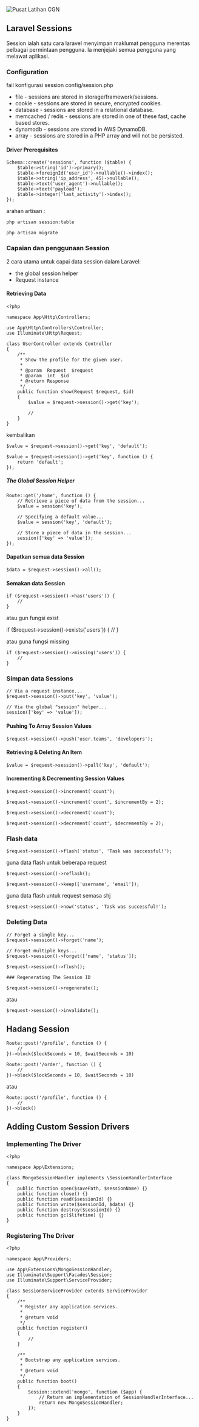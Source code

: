 ![Pusat Latihan CGN](../../assets/images/cgnbulat.png)
## Laravel Sessions

Session ialah satu cara laravel menyimpan maklumat pengguna merentas pelbagai permintaan pengguna. Ia menjejaki semua pengguna yang melawat aplikasi.

### Configuration
fail konfigurasi session config/session.php

- file - sessions are stored in storage/framework/sessions.
- cookie - sessions are stored in secure, encrypted cookies.
- database - sessions are stored in a relational database.
- memcached / redis - sessions are stored in one of these fast, cache based stores.
- dynamodb - sessions are stored in AWS DynamoDB.
- array - sessions are stored in a PHP array and will not be persisted.

#### Driver Prerequisites
	
	Schema::create('sessions', function ($table) {
	    $table->string('id')->primary();
	    $table->foreignId('user_id')->nullable()->index();
	    $table->string('ip_address', 45)->nullable();
	    $table->text('user_agent')->nullable();
	    $table->text('payload');
	    $table->integer('last_activity')->index();
	});
	
arahan artisan :
	
	php artisan session:table
	 
	php artisan migrate
	

### Capaian dan penggunaan Session

2 cara utama untuk capai data session dalam Laravel: 
- the global session helper 
- Request instance

#### Retrieving Data

	<?php
	 
	namespace App\Http\Controllers;
	 
	use App\Http\Controllers\Controller;
	use Illuminate\Http\Request;
	 
	class UserController extends Controller
	{
	    /**
	     * Show the profile for the given user.
	     *
	     * @param  Request  $request
	     * @param  int  $id
	     * @return Response
	     */
	    public function show(Request $request, $id)
	    {
	        $value = $request->session()->get('key');
	 
	        //
	    }
	}
	

kembalikan


	$value = $request->session()->get('key', 'default');
	 
	$value = $request->session()->get('key', function () {
	    return 'default';
	});
	
	
##### The Global Session Helper

	Route::get('/home', function () {
	    // Retrieve a piece of data from the session...
	    $value = session('key');
	 
	    // Specifying a default value...
	    $value = session('key', 'default');
	 
	    // Store a piece of data in the session...
	    session(['key' => 'value']);
	});
	
#### Dapatkan semua data Session

	$data = $request->session()->all();
	
#### Semakan data Session

	if ($request->session()->has('users')) {
	    //
	}
	

atau gun fungsi exist

if ($request->session()->exists('users')) {
    //
}


atau guna fungsi missing

	if ($request->session()->missing('users')) {
	    //
	}
	
### Simpan data Sessions

	// Via a request instance...
	$request->session()->put('key', 'value');
	 
	// Via the global "session" helper...
	session(['key' => 'value']);
	

#### Pushing To Array Session Values

	$request->session()->push('user.teams', 'developers');
	
#### Retrieving & Deleting An Item

	$value = $request->session()->pull('key', 'default');
	
#### Incrementing & Decrementing Session Values

	$request->session()->increment('count');
	 
	$request->session()->increment('count', $incrementBy = 2);
	 
	$request->session()->decrement('count');
	 
	$request->session()->decrement('count', $decrementBy = 2);
	

### Flash data

	$request->session()->flash('status', 'Task was successful!');
	
guna data flash untuk beberapa request

	$request->session()->reflash();
	 
	$request->session()->keep(['username', 'email']);
	
guna data flash untuk request semasa shj

	$request->session()->now('status', 'Task was successful!');
	

### Deleting Data

	// Forget a single key...
	$request->session()->forget('name');
	 
	// Forget multiple keys...
	$request->session()->forget(['name', 'status']);
	 
	$request->session()->flush();
	
	### Regenerating The Session ID
	
	$request->session()->regenerate();
	
atau

	$request->session()->invalidate();
	

## Hadang Session

	Route::post('/profile', function () {
	    //
	})->block($lockSeconds = 10, $waitSeconds = 10)
	 
	Route::post('/order', function () {
	    //
	})->block($lockSeconds = 10, $waitSeconds = 10)
	
atau

	Route::post('/profile', function () {
	    //
	})->block()
	
## Adding Custom Session Drivers  
### Implementing The Driver

	<?php
	 
	namespace App\Extensions;
	 
	class MongoSessionHandler implements \SessionHandlerInterface
	{
	    public function open($savePath, $sessionName) {}
	    public function close() {}
	    public function read($sessionId) {}
	    public function write($sessionId, $data) {}
	    public function destroy($sessionId) {}
	    public function gc($lifetime) {}
	}
	
### Registering The Driver


	<?php
	 
	namespace App\Providers;
	 
	use App\Extensions\MongoSessionHandler;
	use Illuminate\Support\Facades\Session;
	use Illuminate\Support\ServiceProvider;
	 
	class SessionServiceProvider extends ServiceProvider
	{
	    /**
	     * Register any application services.
	     *
	     * @return void
	     */
	    public function register()
	    {
	        //
	    }
	 
	    /**
	     * Bootstrap any application services.
	     *
	     * @return void
	     */
	    public function boot()
	    {
	        Session::extend('mongo', function ($app) {
	            // Return an implementation of SessionHandlerInterface...
	            return new MongoSessionHandler;
	        });
	    }
	}
	
